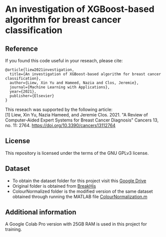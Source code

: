 # An investigation of XGBoost-based algorithm for breast cancer classification

## Reference

If you found this code useful in your reseach, please cite:
```
@article{liew2021investigation,
  title={An investigation of XGBoost-based algorithm for breast cancer classification},
  author={Liew, Xin Yu and Hameed, Nazia and Clos, Jeremie},
  journal={Machine Learning with Applications},
  year={2021},
  publisher={Elsevier}
}
```
This reseach was supported by the following article:\
[1] Liew, Xin Yu, Nazia Hameed, and Jeremie Clos. 2021. "A Review of Computer-Aided Expert Systems for Breast Cancer Diagnosis" Cancers 13, no. 11: 2764.     https://doi.org/10.3390/cancers13112764

## License

This repository is licensed under the terms of the GNU GPLv3 license.

## Dataset
* To obtain the dataset folder for this project visit this [Google Drive](https://drive.google.com/drive/folders/1JwLRvkkvZowtWnMi7TfiFdHjyNj9lbXX?usp=sharing)
* Original folder is obtained from [BreakHis](https://web.inf.ufpr.br/vri/databases/breast-cancer-histopathological-database-breakhis/)
* ColourNormalized folder is the modified version of the same dataset obtained through running the MATLAB file [ColourNormalization.m](https://github.com/trixieliew/An-investigation-of-XGBoost-based-algorithm-for-breast-cancer-classification/blob/main/main_code/MATLAB/ColourNormalization.m)

## Additional information
A Google Colab Pro version with 25GB RAM is used in this project for training.
